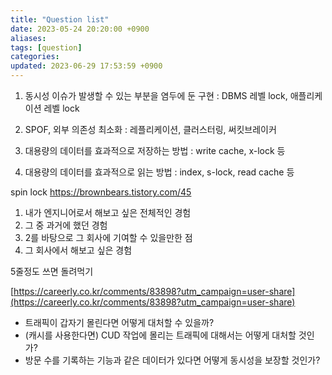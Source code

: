 ```yaml
---
title: "Question list"
date: 2023-05-24 20:20:00 +0900
aliases: 
tags: [question]
categories: 
updated: 2023-06-29 17:53:59 +0900
---
```


1. 동시성 이슈가 발생할 수 있는 부분을 염두에 둔 구현
: DBMS 레벨 lock, 애플리케이션 레벨 lock

2. SPOF, 외부 의존성 최소화
: 레플리케이션, 클러스터링, 써킷브레이커

3. 대용량의 데이터를 효과적으로 저장하는 방법
: write cache, x-lock 등

4. 대용량의 데이터를 효과적으로 읽는 방법
: index, s-lock, read cache 등

spin lock
https://brownbears.tistory.com/45

1. 내가 엔지니어로서 해보고 싶은 전체적인 경험
2. 그 중 과거에 했던 경험
3. 2를 바탕으로 그 회사에 기여할 수 있을만한 점
4. 그 회사에서 해보고 싶은 경험

5줄정도 쓰면 돌려먹기

[https://careerly.co.kr/comments/83898?utm_campaign=user-share](https://careerly.co.kr/comments/83898?utm_campaign=user-share)

- 트래픽이 갑자기 몰린다면 어떻게 대처할 수 있을까?
- (캐시를 사용한다면) CUD 작업에 몰리는 트래픽에 대해서는 어떻게 대처할 것인가?
- 방문 수를 기록하는 기능과 같은 데이터가 있다면 어떻게 동시성을 보장할 것인가?
